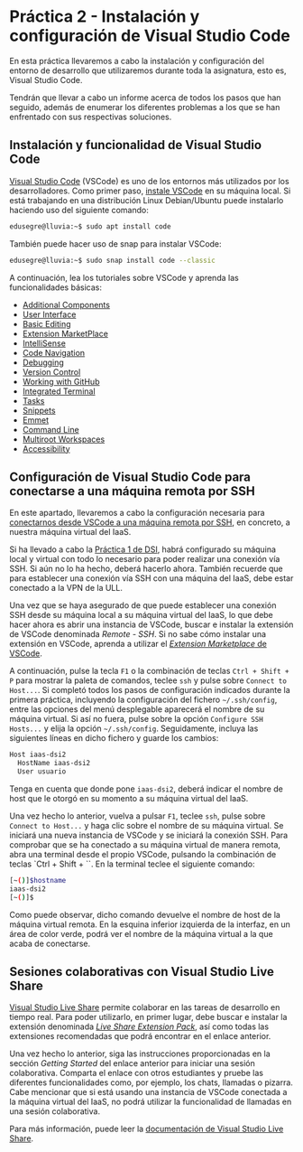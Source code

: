# Práctica 2 - Instalación y configuración de Visual Studio Code

En esta práctica llevaremos a cabo la instalación y configuración del entorno de desarrollo que utilizaremos
durante toda la asignatura, esto es, Visual Studio Code.

Tendrán que llevar a cabo un informe acerca de todos los pasos que han seguido, además de enumerar
los diferentes problemas a los que se han enfrentado con sus respectivas soluciones.

## Instalación y funcionalidad de Visual Studio Code

[Visual Studio Code](https://code.visualstudio.com/) (VSCode) es uno de los entornos más utilizados por los
desarrolladores. Como primer paso, [instale VSCode](https://code.visualstudio.com/docs/setup/setup-overview)
en su máquina local. Si está trabajando en una distribución Linux Debian/Ubuntu puede instalarlo haciendo uso
del siguiente comando:

```bash
edusegre@lluvia:~$ sudo apt install code
```

También puede hacer uso de snap para instalar VSCode:

```bash
edusegre@lluvia:~$ sudo snap install code --classic
```

A continuación, lea los tutoriales sobre VSCode y aprenda las funcionalidades básicas:
* [Additional Components](https://code.visualstudio.com/docs/setup/additional-components)
* [User Interface](https://code.visualstudio.com/docs/getstarted/userinterface)
* [Basic Editing](https://code.visualstudio.com/docs/editor/codebasics)
* [Extension MarketPlace](https://code.visualstudio.com/docs/editor/extension-gallery)
* [IntelliSense](https://code.visualstudio.com/docs/editor/intellisense)
* [Code Navigation](https://code.visualstudio.com/docs/editor/editingevolved)
* [Debugging](https://code.visualstudio.com/docs/editor/debugging)
* [Version Control](https://code.visualstudio.com/docs/editor/versioncontrol)
* [Working with GitHub](https://code.visualstudio.com/docs/editor/github)
* [Integrated Terminal](https://code.visualstudio.com/docs/editor/integrated-terminal)
* [Tasks](https://code.visualstudio.com/docs/editor/tasks)
* [Snippets](https://code.visualstudio.com/docs/editor/userdefinedsnippets)
* [Emmet](https://code.visualstudio.com/docs/editor/emmet)
* [Command Line](https://code.visualstudio.com/docs/editor/command-line)
* [Multiroot Workspaces](https://code.visualstudio.com/docs/editor/multi-root-workspaces)
* [Accessibility](https://code.visualstudio.com/docs/editor/accessibility)

## Configuración de Visual Studio Code para conectarse a una máquina remota por SSH

En este apartado, llevaremos a cabo la configuración necesaria para [conectarnos desde VSCode a una máquina
remota por SSH](https://code.visualstudio.com/docs/remote/ssh-tutorial), en concreto, a nuestra máquina
virtual del IaaS.

Si ha llevado a cabo la [Práctica 1 de DSI](https://ull-esit-inf-dsi-2021.github.io/prct01-iaas/), habrá
configurado su máquina local y virtual con todo lo necesario para poder realizar una conexión vía SSH. Si
aún no lo ha hecho, deberá hacerlo ahora. También recuerde que para establecer una conexión vía SSH con una
máquina del IaaS, debe estar conectado a la VPN de la ULL.

Una vez que se haya asegurado de que puede establecer una conexión SSH desde su máquina local a su máquina
virtual del IaaS, lo que debe hacer ahora es abrir una instancia de VSCode, buscar e instalar la extensión
de VSCode denominada *Remote - SSH*. Si no sabe cómo instalar una extensión en VSCode, aprenda a utilizar el
[*Extension Marketplace* de VSCode](https://code.visualstudio.com/docs/editor/extension-gallery).

A continuación, pulse la tecla `F1` o la combinación de teclas `Ctrl + Shift + P` para mostrar la paleta de
comandos, teclee `ssh` y pulse sobre `Connect to Host...`. Si completó todos los pasos de configuración
indicados durante la primera práctica, incluyendo la configuración del fichero `~/.ssh/config`, entre las
opciones del menú desplegable aparecerá el nombre de su máquina virtual. Si así no fuera, pulse sobre la
opción `Configure SSH Hosts...` y elija la opción `~/.ssh/config`. Seguidamente, incluya las siguientes
líneas en dicho fichero y guarde los cambios:

```bash
Host iaas-dsi2
  HostName iaas-dsi2
  User usuario
```

Tenga en cuenta que donde pone `iaas-dsi2`, deberá indicar el nombre de host que le otorgó en su momento
a su máquina virtual del IaaS.

Una vez hecho lo anterior, vuelva a pulsar `F1`, teclee `ssh`, pulse sobre `Connect to Host...` y haga clic
sobre el nombre de su máquina virtual. Se iniciará una nueva instancia de VSCode y se iniciará la conexión
SSH. Para comprobar que se ha conectado a su máquina virtual de manera remota, abra una terminal desde el
propio VSCode, pulsando la combinación de teclas `Ctrl + Shift + ``. En la terminal teclee el siguiente comando:

```bash
[~()]$hostname
iaas-dsi2
[~()]$
```

Como puede observar, dicho comando devuelve el nombre de host de la máquina virtual remota. En la esquina inferior
izquierda de la interfaz, en un área de color verde, podrá ver el nombre de la máquina virtual a la que acaba de
conectarse.

## Sesiones colaborativas con Visual Studio Live Share

[Visual Studio Live Share](https://code.visualstudio.com/blogs/2017/11/15/live-share) permite colaborar en las
tareas de desarrollo en tiempo real. Para poder utilizarlo, en primer lugar, debe buscar e instalar la extensión
denominada
[*Live Share Extension Pack*](https://marketplace.visualstudio.com/items?itemName=MS-vsliveshare.vsliveshare-pack),
así como todas las extensiones recomendadas que podrá encontrar en el enlace anterior.

Una vez hecho lo anterior, siga las instrucciones proporcionadas en la sección *Getting Started* del enlace anterior
para iniciar una sesión colaborativa. Comparta el enlace con otros estudiantes y pruebe las diferentes funcionalidades
como, por ejemplo, los chats, llamadas o pizarra. Cabe mencionar que si está usando una instancia de VSCode conectada
a la máquina virtual del IaaS, no podrá utilizar la funcionalidad de llamadas en una sesión colaborativa.

Para más información, puede leer la [documentación de Visual Studio Live Share](https://docs.microsoft.com/en-us/visualstudio/liveshare/).
